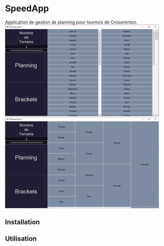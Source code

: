 # SpeedApp
Application de gestion de planning pour tournois de Crossminton.
![PlanningWindow](SpeedAppPlanning.PNG "Planning Window")
![BracketsWindow](SpeedAppBrackets.PNG "Brackets Window")

## Installation

## Utilisation
